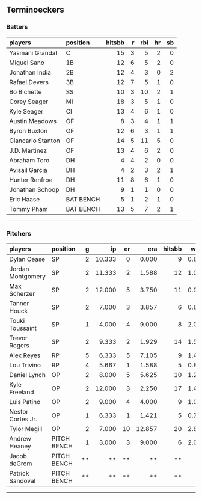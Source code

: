 ## Terminoeckers

### Batters

 
|players           |position  | hitsbb|  r| rbi| hr| sb| 
|:-----------------|:---------|------:|--:|---:|--:|--:| 
|Yasmani Grandal   |C         |     15|  3|   5|  2|  0| 
|Miguel Sano       |1B        |     12|  6|   5|  2|  0| 
|Jonathan India    |2B        |     12|  4|   3|  0|  2| 
|Rafael Devers     |3B        |     12|  7|   5|  1|  0| 
|Bo Bichette       |SS        |     10|  3|  10|  2|  1| 
|Corey Seager      |MI        |     18|  3|   5|  1|  0| 
|Kyle Seager       |CI        |     13|  4|   6|  1|  0| 
|Austin Meadows    |OF        |      8|  3|   4|  1|  1| 
|Byron Buxton      |OF        |     12|  6|   3|  1|  1| 
|Giancarlo Stanton |OF        |     14|  5|  11|  5|  0| 
|J.D. Martinez     |OF        |     13|  4|   6|  2|  0| 
|Abraham Toro      |DH        |      4|  4|   2|  0|  0| 
|Avisail Garcia    |DH        |      4|  2|   3|  2|  1| 
|Hunter Renfroe    |DH        |     11|  8|   6|  1|  0| 
|Jonathan Schoop   |DH        |      9|  1|   1|  0|  0| 
|Eric Haase        |BAT BENCH |      5|  1|   2|  1|  0| 
|Tommy Pham        |BAT BENCH |     13|  5|   7|  2|  1| 


* * *

### Pitchers

 
|players           |position    |  g|     ip| er|    era| hitsbb|  whip| so|  w| sv| 
|:-----------------|:-----------|--:|------:|--:|------:|------:|-----:|--:|--:|--:| 
|Dylan Cease       |SP          |  2| 10.333|  0|  0.000|      9| 0.871| 19|  2|  0| 
|Jordan Montgomery |SP          |  2| 11.333|  2|  1.588|     12| 1.059| 18|  1|  0| 
|Max Scherzer      |SP          |  2| 12.000|  5|  3.750|     11| 0.917| 13|  1|  0| 
|Tanner Houck      |SP          |  2|  7.000|  3|  3.857|      6| 0.857| 10|  1|  0| 
|Touki Toussaint   |SP          |  1|  4.000|  4|  9.000|      8| 2.000|  5|  0|  0| 
|Trevor Rogers     |SP          |  2|  9.333|  2|  1.929|     14| 1.500| 13|  0|  0| 
|Alex Reyes        |RP          |  5|  6.333|  5|  7.105|      9| 1.421|  9|  3|  0| 
|Lou Trivino       |RP          |  4|  5.667|  1|  1.588|      5| 0.882|  8|  1|  0| 
|Daniel Lynch      |OP          |  2|  8.000|  5|  5.625|     10| 1.250|  6|  0|  0| 
|Kyle Freeland     |OP          |  2| 12.000|  3|  2.250|     17| 1.417| 12|  1|  0| 
|Luis Patino       |OP          |  2|  9.000|  4|  4.000|      9| 1.000|  5|  0|  0| 
|Nestor Cortes Jr. |OP          |  1|  6.333|  1|  1.421|      5| 0.789| 11|  0|  0| 
|Tylor Megill      |OP          |  2|  7.000| 10| 12.857|     20| 2.857|  5|  0|  0| 
|Andrew Heaney     |PITCH BENCH |  1|  3.000|  3|  9.000|      6| 2.000|  4|  0|  0| 
|Jacob deGrom      |PITCH BENCH | **|     **| **|     **|     **|    **| **| **| **| 
|Patrick Sandoval  |PITCH BENCH | **|     **| **|     **|     **|    **| **| **| **| 


* * *


